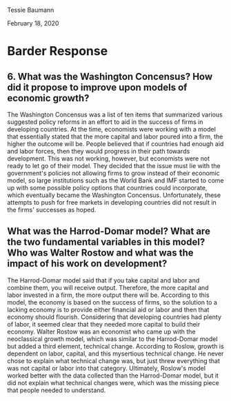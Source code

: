 Tessie Baumann


February 18, 2020
# Barder Response

## 6. What was the Washington Concensus? How did it propose to improve upon models of economic growth?

The Washington Concensus was a list of ten items that summarized various suggested policy reforms in an effort to aid in the success of firms in developing countries. At the time, economists were working with a model that essentially stated that the more capital and labor poured into a firm, the higher the outcome will be. People believed that if countries had enough aid and labor forces, then they would progress in their path towards development. This was not working, however, but economists were not ready to let go of their model. They decided that the issue must lie with the government's policies not allowing firms to grow instead of their economic model, so large institutions such as the World Bank and IMF started to come up with some possible policy options that countries could incorporate, which eventually became the Washington Concensus. Unfortunately, these attempts to push for free markets in developing countries did not result in the firms' successes as hoped.

## What was the Harrod-Domar model? What are the two fundamental variables in this model? Who was Walter Rostow and what was the impact of his work on development?

The Harrod-Domar model said that if you take capital and labor and combine them, you will receive output. Therefore, the more capital and labor invested in a firm, the more output there will be. According to this model, the economy is based on the success of firms, so the solution to a lacking economy is to provide either financial aid or labor and then that economy should flourish. Considering that developing countries had plenty of labor, it seemed clear that they needed more capital to build their economy. Walter Rostow was an economist who came up with the neoclassical growth model, which was similar to the Harrod-Domar model but added a third element, technical change. According to Roslow, growth is dependent on labor, capital, and this mysertious technical change. He never chose to explain what technical change was, but just threw everything that was not capital or labor into that category. Ultimately, Roslow's model worked better with the data collected than the Harrod-Domar model, but it did not explain what technical changes were, which was the missing piece that people needed to understand.
